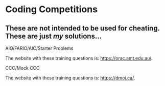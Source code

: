 # Coding Competitions
## These are not intended to be used for cheating. These are just *my* solutions... 


AIO/FARIO/AIC/Starter Problems

The website with these training questions is: https://orac.amt.edu.au/.

CCC/Mock CCC

The website with these training questions is: https://dmoj.ca/.


